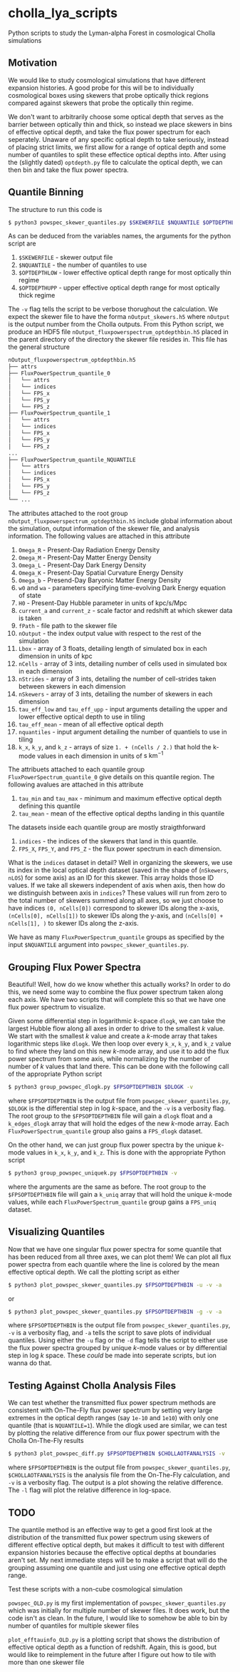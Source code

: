 # cholla_lya_scripts

Python scripts to study the Lyman-alpha Forest in cosmological Cholla simulations

## Motivation

We would like to study cosmological simulations that have different expansion histories. A good probe for this will be to individually cosmological boxes using skewers that probe optically thick regions compared against skewers that probe the optically thin regime.

We don't want to arbitrarily choose some optical depth that serves as the barrier between optically thin and thick, so instead we place skewers in bins of effective optical depth, and take the flux power spectrum for each seperately. Unaware of any specific optical depth to take seriously, instead of placing strict limits, we first allow for a range of optical depth and some number of quantiles to split these effectice optical depths into. After using the (slightly dated) `optdepth.py` file to calculate the optical depth, we can then bin and take the flux power spectra.

## Quantile Binning

The structure to run this code is

```bash
$ python3 powspec_skewer_quantiles.py $SKEWERFILE $NQUANTILE $OPTDEPTHLOW $OPTDEPTHUPP -v
```

As can be deduced from the variables names, the arguments for the python script are

1. `$SKEWERFILE` - skewer output file
2. `$NQUANTILE` - the number of quantiles to use
3. `$OPTDEPTHLOW` - lower effective optical depth range for most optically thin regime
4. `$OPTDEPTHUPP` - upper effective optical depth range for most optically thick regime

The `-v` flag tells the script to be verbose thorughout the calculation. We expect the skewer file to have the forma `nOutput_skewers.h5` where `nOutput` is the output number from the Cholla outputs. From this Python script, we produce an HDF5 file `nOutput_fluxpowerspectrum_optdepthbin.h5` placed in the parent directory of the directory the skewer file resides in. This file has the general structure

```bash
nOutput_fluxpowerspectrum_optdepthbin.h5
├── attrs
├── FluxPowerSpectrum_quantile_0
│   └── attrs
│   └── indices
│   └── FPS_x
│   └── FPS_y
│   └── FPS_z
├── FluxPowerSpectrum_quantile_1
│   └── attrs
│   └── indices
│   └── FPS_x
│   └── FPS_y
│   └── FPS_z
...
├── FluxPowerSpectrum_quantile_NQUANTILE
│   └── attrs
│   └── indices
│   └── FPS_x
│   └── FPS_y
│   └── FPS_z
└── ...
```

The attributes attached to the root group `nOutput_fluxpowerspectrum_optdepthbin.h5` include global information about the simulation, output information of the skewer file, and analysis information. The following values are attached in this attribute

1. ``Omega_R`` - Present-Day Radiation Energy Density
2. ``Omega_M`` - Present-Day Matter Energy Density
3. ``Omega_L`` - Present-Day Dark Energy Density
4. ``Omega_K`` - Present-Day Spatial Curvature Energy Density
5. ``Omega_b`` - Presend-Day Baryonic Matter Energy Density
5. ``w0`` and ``wa`` - parameters specifying time-evolving Dark Energy equation of state
6. ``H0`` - Present-Day Hubble parameter in units of $\textrm{kpc} / \textrm{s} / \textrm{Mpc}$
7. ``current_a`` and ``current_z`` - scale factor and redshift at which skewer data is taken
8. ``fPath`` - file path to the skewer file
9. ``nOutput`` - the index output value with respect to the rest of the simulation
10. ``Lbox`` - array of 3 floats, detailing length of simulated box in each dimension in units of $\textrm{kpc}$
11. ``nCells`` - array of 3 ints, detailing number of cells used in simulated box in each dimension
12. ``nStrides`` - array of 3 ints, detailing the number of cell-strides taken between skewers in each dimension
13. ``nSkewers`` - array of 3 ints, detailing the number of skewers in each dimension
14. ``tau_eff_low`` and ``tau_eff_upp`` - input arguments detailing the upper and lower effective optical depth to use in tiling
15. ``tau_eff_mean`` - mean of all effective optical depth
16. ``nquantiles`` - input argument detailing the number of quantiels to use in tiling
17. ``k_x``, ``k_y``, and ``k_z`` - arrays of size `1. + (nCells / 2.)` that hold the k-mode values in each dimension in units of $\textrm{s}\ \textrm{km}^{-1}$


The attribuets attached to each quantile group ``FluxPowerSpectrum_quantile_0`` give details on this quantile region. The following avalues are attached in this attribute

1. ``tau_min`` and ``tau_max`` - minimum and maximum effective optical depth defining this quantile
2. ``tau_mean`` - mean of the effective optical depths landing in this quantile

The datasets inside each quantile group are mostly straigthforward

1. ``indices`` - the indices of the skewers that land in this quantile. 
2. ``FPS_X``, ``FPS_Y``, and ``FPS_Z`` - the flux power spectrum in each dimension.

What is the `indices` dataset in detail? Well in organizing the skewers, we use its index in the local optical depth dataset (saved in the shape of (`nSkewers`, `nLOS`) for some axis) as an ID for this skewer. This array holds those ID values. If we take all skewers independent of axis when axis, then how do we distinguish between axis in ``indices``? These values will run from zero to the total number of skewers summed along all axes, so we just choose to have indices `(0, nCells[0])` correspond to skewer IDs along the x-axis, `(nCells[0], nCells[1])` to skewer IDs along the y-axis, and `(nCells[0] + nCells[1], )` to skewer IDs along the z-axis.

We have as many ``FluxPowerSpectrum_quantile`` groups as specified by the input `$NQUANTILE` argument into `powspec_skewer_quantiles.py`.


## Grouping Flux Power Spectra

Beautiful! Well, how do we know whether this actually works? In order to do this, we need some way to combine the flux power spectrum taken along each axis. We have two scripts that will complete this so that we have one flux power spectrum to visualize.

Given some differential step in logarithmic $k$-space `dlogk`, we can take the largest Hubble flow along all axes in order to drive to the smallest $k$ value. We start with the smallest $k$ value and create a $k$-mode array that takes logarithmic steps like `dlogk`. We then loop over every ``k_x``, ``k_y``, and ``k_z`` value to find where they land on this new $k$-mode array, and use it to add the flux power spectrum from some axis, while normalizing by the number of number of $k$ values that land there. This can be done with the following call of the appropriate Python script

```bash
$ python3 group_powspec_dlogk.py $FPSOPTDEPTHBIN $DLOGK -v
```

where `$FPSOPTDEPTHBIN` is the output file from `powspec_skewer_quantiles.py`, `$DLOGK` is the differential step in log $k$-space, and the `-v` is a verbosity flag. The root group to the `$FPSOPTDEPTHBIN` file will gain a `dlogk` float and a `k_edges_dlogk` array that will hold the edges of the new $k$-mode array. Each ``FluxPowerSpectrum_quantile`` group also gains a `FPS_dlogk` dataset.


On the other hand, we can just group flux power spectra by the unique $k$-mode values in ``k_x``, ``k_y``, and ``k_z``. This is done with the appropriate Python script

```bash
$ python3 group_powspec_uniquek.py $FPSOPTDEPTHBIN -v
```

where the arguments are the same as before. The root group to the `$FPSOPTDEPTHBIN` file will gain a `k_uniq` array that will hold the unique $k$-mode values, while each ``FluxPowerSpectrum_quantile`` group gains a `FPS_uniq` dataset.



## Visualizing Quantiles

Now that we have one singular flux power spectra for some quantile that has been reduced from all three axes, we can plot them! We can plot all flux power spectra from each quantile where the line is colored by the mean effective optical depth. We call the plotting script as either

```bash
$ python3 plot_powspec_skewer_quantiles.py $FPSOPTDEPTHBIN -u -v -a
```

or 

```bash
$ python3 plot_powspec_skewer_quantiles.py $FPSOPTDEPTHBIN -g -v -a
```

where `$FPSOPTDEPTHBIN` is the output file from `powspec_skewer_quantiles.py`, `-v` is a verbosity flag, and `-a` tells the script to save plots of individual quantiles. Using either the `-u` flag or the `-d` flag tells the script to either use the flux power spectra grouped by unique $k$-mode values or by differential step in log $k$ space. These _could_ be made into seperate scripts, but ion wanna do that.


## Testing Against Cholla Analysis Files

We can test whether the transmitted flux power spectrum methods are consistent with On-The-Fly flux power spectrum by setting very large extremes in the optical depth ranges (say `1e-10` and `1e10`) with only one quantile (that is `NQUANTILE=1`). While the dlogk used are similar, we can test by plotting the relative difference from our flux power spectrum with the Cholla On-The-Fly results

```bash
$ python3 plot_powspec_diff.py $FPSOPTDEPTHBIN $CHOLLAOTFANALYSIS -v
```

where `$FPSOPTDEPTHBIN` is the output file from `powspec_skewer_quantiles.py`, `$CHOLLAOTFANALYSIS` is the analysis file from the On-The-Fly calculation, and `-v` is a verbosity flag. The output is a plot showing the relative difference. The `-l` flag will plot the relative difference in log-space.

## TODO

The quantile method is an effective way to get a good first look at the distribution of the transmitted flux power spectrum using skewers of different effective optical depth, but makes it difficult to test with different expansion histories because the effective optical depths at boundaries aren't set. My next immediate steps will be to make a script that will do the grouping assuming one quantile and just using one effective optical depth range.

Test these scripts with a non-cube cosmological simulation

`powspec_OLD.py` is my first implementation of `powspec_skewer_quantiles.py` which was initially for multiple number of skewer files. It does work, but the code isn't as clean. In the future, I would like to somehow be able to bin by number of quantiles for multiple skewer files

`plot_efftauinfo_OLD.py` is a plotting script that shows the distribution of effective optical depth as a function of redshift. Again, this is good, but would like to reimplement in the future after I figure out how to tile with more than one skewer file








